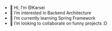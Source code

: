 - 👋 Hi, I’m @Karsei
- 👀 I’m interested in Backend Architecture
- 🌱 I’m currently learning Spring Framework
- 💞️ I’m looking to collaborate on funny projects :D

<!---
Karsei/Karsei is a ✨ special ✨ repository because its `README.md` (this file) appears on your GitHub profile.
You can click the Preview link to take a look at your changes.
--->
